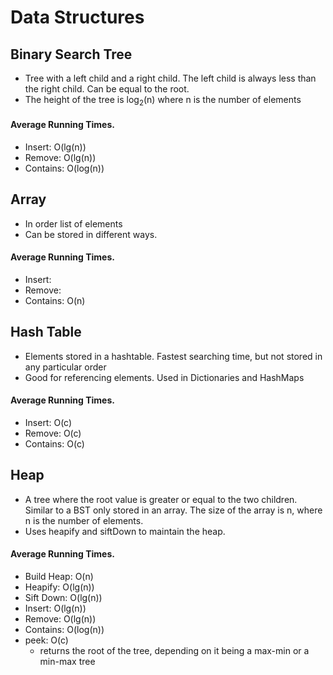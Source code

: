 # Data Structures

## Binary Search Tree
- Tree with a left child and a right child. The left child is always less than the right child. Can be equal to the root. 
- The height of the tree is log<sub>2</sub>(n) where n is the number of elements

#### Average Running Times. 
- Insert: O(lg(n))
- Remove: O(lg(n))
- Contains: O(log(n))

## Array
- In order list of elements
- Can be stored in different ways.

#### Average Running Times. 
- Insert: 
- Remove: 
- Contains: O(n) 

## Hash Table
- Elements stored in a hashtable. Fastest searching time, but not stored in any particular order
- Good for referencing elements. Used in Dictionaries and HashMaps

#### Average Running Times. 
- Insert: O(c)
- Remove: O(c)
- Contains: O(c) 

## Heap 
- A tree where the root value is greater or equal to the two children. Similar to a BST only stored in an array. The size of the array is n, where n is the number of elements. 
- Uses heapify and siftDown to maintain the heap. 


#### Average Running Times. 
- Build Heap: O(n)
- Heapify: O(lg(n))
- Sift Down: O(lg(n))
- Insert: O(lg(n))
- Remove: O(lg(n))
- Contains: O(log(n))
- peek: O(c) 
    - returns the root of the tree, depending on it being a max-min or a min-max tree

